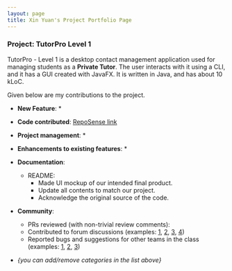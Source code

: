 ```yaml
---
layout: page
title: Xin Yuan's Project Portfolio Page
---
```


### Project: TutorPro Level 1

TutorPro - Level 1 is a desktop contact management application used for managing students as a **Private Tutor**. The user interacts with it using a CLI, and it has a GUI created with JavaFX. It is written in Java, and has about 10 kLoC.

Given below are my contributions to the project.

* **New Feature**: 
  * 

* **Code contributed**: [RepoSense link]()

* **Project management**:
    * 

* **Enhancements to existing features**:
    * 

* **Documentation**:
    * README:
        * Made UI mockup of our intended final product.
        * Update all contents to match our project.
        * Acknowledge the original source of the code.

* **Community**:
    * PRs reviewed (with non-trivial review comments): 
    * Contributed to forum discussions (examples: [1](), [2](), [3](), [4]())
    * Reported bugs and suggestions for other teams in the class (examples: [1](), [2](), [3]())

* _{you can add/remove categories in the list above}_
